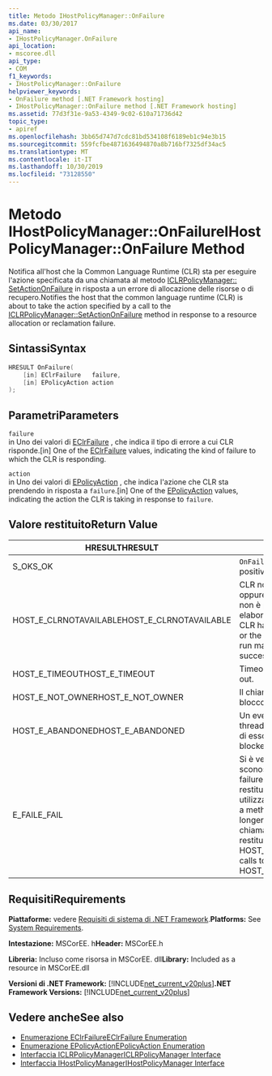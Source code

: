 ```yaml
---
title: Metodo IHostPolicyManager::OnFailure
ms.date: 03/30/2017
api_name:
- IHostPolicyManager.OnFailure
api_location:
- mscoree.dll
api_type:
- COM
f1_keywords:
- IHostPolicyManager::OnFailure
helpviewer_keywords:
- OnFailure method [.NET Framework hosting]
- IHostPolicyManager::OnFailure method [.NET Framework hosting]
ms.assetid: 77d3f31e-9a53-4349-9c02-610a71736d42
topic_type:
- apiref
ms.openlocfilehash: 3bb65d747d7cdc81bd534108f6189eb1c94e3b15
ms.sourcegitcommit: 559fcfbe4871636494870a8b716bf7325df34ac5
ms.translationtype: MT
ms.contentlocale: it-IT
ms.lasthandoff: 10/30/2019
ms.locfileid: "73128550"
---
```

# <a name="ihostpolicymanageronfailure-method"></a><span data-ttu-id="3f884-102">Metodo IHostPolicyManager::OnFailure</span><span class="sxs-lookup"><span data-stu-id="3f884-102">IHostPolicyManager::OnFailure Method</span></span>
<span data-ttu-id="3f884-103">Notifica all'host che la Common Language Runtime (CLR) sta per eseguire l'azione specificata da una chiamata al metodo [ICLRPolicyManager:: SetActionOnFailure](../../../../docs/framework/unmanaged-api/hosting/iclrpolicymanager-setactiononfailure-method.md) in risposta a un errore di allocazione delle risorse o di recupero.</span><span class="sxs-lookup"><span data-stu-id="3f884-103">Notifies the host that the common language runtime (CLR) is about to take the action specified by a call to the [ICLRPolicyManager::SetActionOnFailure](../../../../docs/framework/unmanaged-api/hosting/iclrpolicymanager-setactiononfailure-method.md) method in response to a resource allocation or reclamation failure.</span></span>  
  
## <a name="syntax"></a><span data-ttu-id="3f884-104">Sintassi</span><span class="sxs-lookup"><span data-stu-id="3f884-104">Syntax</span></span>  
  
```cpp  
HRESULT OnFailure(  
    [in] EClrFailure   failure,  
    [in] EPolicyAction action  
);  
```  
  
## <a name="parameters"></a><span data-ttu-id="3f884-105">Parametri</span><span class="sxs-lookup"><span data-stu-id="3f884-105">Parameters</span></span>  
 `failure`  
 <span data-ttu-id="3f884-106">in Uno dei valori di [EClrFailure](../../../../docs/framework/unmanaged-api/hosting/eclrfailure-enumeration.md) , che indica il tipo di errore a cui CLR risponde.</span><span class="sxs-lookup"><span data-stu-id="3f884-106">[in] One of the [EClrFailure](../../../../docs/framework/unmanaged-api/hosting/eclrfailure-enumeration.md) values, indicating the kind of failure to which the CLR is responding.</span></span>  
  
 `action`  
 <span data-ttu-id="3f884-107">in Uno dei valori di [EPolicyAction](../../../../docs/framework/unmanaged-api/hosting/epolicyaction-enumeration.md) , che indica l'azione che CLR sta prendendo in risposta a `failure`.</span><span class="sxs-lookup"><span data-stu-id="3f884-107">[in] One of the [EPolicyAction](../../../../docs/framework/unmanaged-api/hosting/epolicyaction-enumeration.md) values, indicating the action the CLR is taking in response to `failure`.</span></span>  
  
## <a name="return-value"></a><span data-ttu-id="3f884-108">Valore restituito</span><span class="sxs-lookup"><span data-stu-id="3f884-108">Return Value</span></span>  
  
|<span data-ttu-id="3f884-109">HRESULT</span><span class="sxs-lookup"><span data-stu-id="3f884-109">HRESULT</span></span>|<span data-ttu-id="3f884-110">Descrizione</span><span class="sxs-lookup"><span data-stu-id="3f884-110">Description</span></span>|  
|-------------|-----------------|  
|<span data-ttu-id="3f884-111">S_OK</span><span class="sxs-lookup"><span data-stu-id="3f884-111">S_OK</span></span>|<span data-ttu-id="3f884-112">`OnFailure` ha restituito un esito positivo.</span><span class="sxs-lookup"><span data-stu-id="3f884-112">`OnFailure` returned successfully.</span></span>|  
|<span data-ttu-id="3f884-113">HOST_E_CLRNOTAVAILABLE</span><span class="sxs-lookup"><span data-stu-id="3f884-113">HOST_E_CLRNOTAVAILABLE</span></span>|<span data-ttu-id="3f884-114">CLR non è stato caricato in un processo oppure CLR si trova in uno stato in cui non è possibile eseguire codice gestito o elaborare la chiamata correttamente.</span><span class="sxs-lookup"><span data-stu-id="3f884-114">The CLR has not been loaded into a process, or the CLR is in a state in which it cannot run managed code or process the call successfully.</span></span>|  
|<span data-ttu-id="3f884-115">HOST_E_TIMEOUT</span><span class="sxs-lookup"><span data-stu-id="3f884-115">HOST_E_TIMEOUT</span></span>|<span data-ttu-id="3f884-116">Timeout della chiamata.</span><span class="sxs-lookup"><span data-stu-id="3f884-116">The call timed out.</span></span>|  
|<span data-ttu-id="3f884-117">HOST_E_NOT_OWNER</span><span class="sxs-lookup"><span data-stu-id="3f884-117">HOST_E_NOT_OWNER</span></span>|<span data-ttu-id="3f884-118">Il chiamante non è il proprietario del blocco.</span><span class="sxs-lookup"><span data-stu-id="3f884-118">The caller does not own the lock.</span></span>|  
|<span data-ttu-id="3f884-119">HOST_E_ABANDONED</span><span class="sxs-lookup"><span data-stu-id="3f884-119">HOST_E_ABANDONED</span></span>|<span data-ttu-id="3f884-120">Un evento è stato annullato mentre un thread bloccato o Fiber era in attesa su di esso.</span><span class="sxs-lookup"><span data-stu-id="3f884-120">An event was canceled while a blocked thread or fiber was waiting on it.</span></span>|  
|<span data-ttu-id="3f884-121">E_FAIL</span><span class="sxs-lookup"><span data-stu-id="3f884-121">E_FAIL</span></span>|<span data-ttu-id="3f884-122">Si è verificato un errore irreversibile sconosciuto.</span><span class="sxs-lookup"><span data-stu-id="3f884-122">An unknown catastrophic failure occurred.</span></span> <span data-ttu-id="3f884-123">Quando un metodo restituisce E_FAIL, CLR non è più utilizzabile all'interno del processo.</span><span class="sxs-lookup"><span data-stu-id="3f884-123">When a method returns E_FAIL, the CLR is no longer usable within the process.</span></span> <span data-ttu-id="3f884-124">Le chiamate successive ai metodi di hosting restituiscono HOST_E_CLRNOTAVAILABLE.</span><span class="sxs-lookup"><span data-stu-id="3f884-124">Subsequent calls to hosting methods return HOST_E_CLRNOTAVAILABLE.</span></span>|  
  
## <a name="requirements"></a><span data-ttu-id="3f884-125">Requisiti</span><span class="sxs-lookup"><span data-stu-id="3f884-125">Requirements</span></span>  
 <span data-ttu-id="3f884-126">**Piattaforme:** vedere [Requisiti di sistema di .NET Framework](../../../../docs/framework/get-started/system-requirements.md).</span><span class="sxs-lookup"><span data-stu-id="3f884-126">**Platforms:** See [System Requirements](../../../../docs/framework/get-started/system-requirements.md).</span></span>  
  
 <span data-ttu-id="3f884-127">**Intestazione:** MSCorEE. h</span><span class="sxs-lookup"><span data-stu-id="3f884-127">**Header:** MSCorEE.h</span></span>  
  
 <span data-ttu-id="3f884-128">**Libreria:** Incluso come risorsa in MSCorEE. dll</span><span class="sxs-lookup"><span data-stu-id="3f884-128">**Library:** Included as a resource in MSCorEE.dll</span></span>  
  
 <span data-ttu-id="3f884-129">**Versioni di .NET Framework:** [!INCLUDE[net_current_v20plus](../../../../includes/net-current-v20plus-md.md)]</span><span class="sxs-lookup"><span data-stu-id="3f884-129">**.NET Framework Versions:** [!INCLUDE[net_current_v20plus](../../../../includes/net-current-v20plus-md.md)]</span></span>  
  
## <a name="see-also"></a><span data-ttu-id="3f884-130">Vedere anche</span><span class="sxs-lookup"><span data-stu-id="3f884-130">See also</span></span>

- [<span data-ttu-id="3f884-131">Enumerazione EClrFailure</span><span class="sxs-lookup"><span data-stu-id="3f884-131">EClrFailure Enumeration</span></span>](../../../../docs/framework/unmanaged-api/hosting/eclrfailure-enumeration.md)
- [<span data-ttu-id="3f884-132">Enumerazione EPolicyAction</span><span class="sxs-lookup"><span data-stu-id="3f884-132">EPolicyAction Enumeration</span></span>](../../../../docs/framework/unmanaged-api/hosting/epolicyaction-enumeration.md)
- [<span data-ttu-id="3f884-133">Interfaccia ICLRPolicyManager</span><span class="sxs-lookup"><span data-stu-id="3f884-133">ICLRPolicyManager Interface</span></span>](../../../../docs/framework/unmanaged-api/hosting/iclrpolicymanager-interface.md)
- [<span data-ttu-id="3f884-134">Interfaccia IHostPolicyManager</span><span class="sxs-lookup"><span data-stu-id="3f884-134">IHostPolicyManager Interface</span></span>](../../../../docs/framework/unmanaged-api/hosting/ihostpolicymanager-interface.md)
